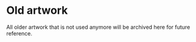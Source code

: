 # Old artwork
All older artwork that is not used anymore will be archived here for future reference.
